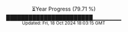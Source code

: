 <p align="center">
⏳Year Progress (79.71 %)<br>
███████████████████████▁▁▁▁▁▁▁ <br>
<sub>Updated: Fri, 18 Oct 2024 18:03:15 GMT</sub>
</p>

